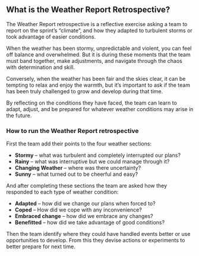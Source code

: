 What is the Weather Report Retrospective?
-----------------------------------------

The Weather Report retrospective is a reflective exercise asking a team to report on the sprint’s “climate”, and how they adapted to turbulent storms or took advantage of easier conditions.

When the weather has been stormy, unpredictable and violent, you can feel off balance and overwhelmed. But it is during these moments that the team must band together, make adjustments, and navigate through the chaos with determination and skill.

Conversely, when the weather has been fair and the skies clear, it can be tempting to relax and enjoy the warmth, but it’s important to ask if the team has been truly challenged to grow and develop during that time.

By reflecting on the conditions they have faced, the team can learn to adapt, adjust, and be prepared for whatever weather conditions may arise in the future.

### How to run the Weather Report retrospective

First the team add their points to the four weather sections:

*   ‍**Stormy** – what was turbulent and completely interrupted our plans?**‍**
*   **Rainy** – what was interruptive but we could manage through it?**‍**
*   **Changing Weather** – where was there uncertainty?**‍**
*   **Sunny** – what turned out to be cheerful and easy?

And after completing these sections the team are asked how they responded to each type of weather condition:

*   ‍**Adapted** – how did we change our plans when forced to?**‍**
*   **Coped** – How did we cope with any inconvenience?**‍**
*   **Embraced change** – how did we embrace any changes?**‍**
*   **Benefitted** – how did we take advantage of good conditions?

Then the team identify where they could have handled events better or use opportunities to develop. From this they devise actions or experiments to better prepare for next time.